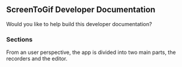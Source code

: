 ﻿## ScreenToGif Developer Documentation

Would you like to help build this developer documentation? 

### Sections

From an user perspective, the app is divided into two main parts, the recorders and the editor.